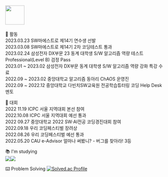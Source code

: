#                                                                                           <img src="https://github.com/boulce/boulce/assets/83588265/aff76333-fc9e-47e3-86ce-2d0ba560c383" witdh ="90" height="60">  

📝 활동  
2023.03.23        SW마에스트로 제14기 연수생 선발  
2023.03.08        SW마에스트로 제14기 2차 코딩테스트 통과  
2023.02.24        삼성전자 DX부문 23 동계 대학생 S/W 알고리즘 역량 테스트 Professional(Level B) 검정 Pass  
2023.01 ~ 2023.02 삼성전자 DX부문 동계 대학생 S/W 알고리즘 역량 강화 특강 수료  
2022.09 ~ 2023.02 중앙대학교 알고리즘 동아리 ChAOS 운영진  
2022.09 ~ 2022.12 중앙대학교 다빈치SW교육원 전공학습튜터링 코딩 Help Desk 멘토
  
🎯 대회  
2022 11.19 ICPC 서울 지역대회 본선 참여  
2022.10.08 ICPC 서울 지역대회 예선 통과  
2022 09.27 중앙대학교 2022 SW‧AI전공 코딩경진대회 참여  
2022.09.18 우리 코딩페스티벌 장려상  
2022.08.26 우리 코딩페스티벌 예선 통과  
2022.05.20 CAU e-Advisor 얼마나 써봤니? - 버그를 찾아라! 3등  
  
📚 I'm studying  
<img src="https://img.shields.io/badge/Spring-6DB33F?style=for-the-badge&logo=Spring&logoColor=green"><img src="https://img.shields.io/badge/Spring Boot-6DB33F?style=for-the-badge&logo=Spring Boot&logoColor=yellow">  
  
⌨️ Problem Solving
[![Solved.ac Profile](http://mazassumnida.wtf/api/v2/generate_badge?boj=boulce)](https://solved.ac/boulce/) 

